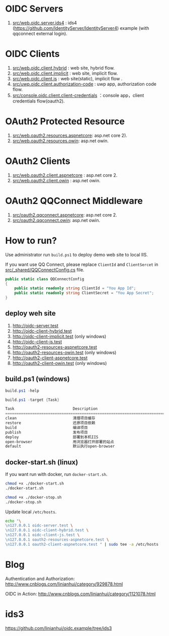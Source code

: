 # OIDC Servers
1. [src/web.oidc.server.ids4](src/web.oidc.server.ids4) : ids4 (https://github.com/IdentityServer/IdentityServer4) example (with qqconnect external login).

# OIDC Clients
1. [src/web.oidc.client.hybrid](src/web.oidc.client.hybrid) : web site, hybrid flow.
1. [src/web.oidc.client.implicit](src/web.oidc.client.implicit) : web site, implicit flow.
1. [src/web.oidc.client.js](src/web.oidc.client.js) : web site(static), implicit flow .
1. [src/uwp.oidc.client.authorization-code](src/uwp.oidc.client.authorization-code) : uwp app, authorization code flow.
1. [src/console.oidc.client.client-credentials](src/console.oidc.client.client-credentials) ：console app，client credentials flow(oauth2).

# OAuth2 Protected Resource
1. [src/web.oauth2.resources.aspnetcore](src/web.oauth2.resources.aspnetcore): asp.net core 2).
1. [src/web.oauth2.resources.owin](src/web.oauth2.resources.owin): asp.net owin.

# OAuth2 Clients
1. [src/web.oauth2.client.aspnetcore](src/web.oauth2.client.aspnetcore) : asp.net core 2.
1. [src/web.oauth2.client.owin](src/web.oauth2.client.owin) : asp.net owin.

# OAuth2 QQConnect Middleware
1. [src/oauth2.qqconnect.aspnetcore](src/oauth2.qqconnect.aspnetcore): asp.net core 2.
1. [src/oauth2.qqconnect.owin](src/oauth2.qqconnect.owin): asp.net owin.

# How to run?
Use administrator run `build.ps1` to deploy demo web site to local IIS. 

If you want use QQ Connect, please replace `ClientId` and `ClientSercet` in [src/_shared/QQConnectConfig.cs](src/_shared/QQConnectConfig.cs) file.
``` csharp
public static class QQConnectConfig
{
    public static readonly string ClientId = "You App Id";
    public static readonly string ClientSecret = "You App Secret";
}
```

## deploy weh site

1. http://oidc-server.test
1. http://oidc-client-hybrid.test
1. http://oidc-client-implicit.test (only windows)
1. http://oidc-client-js.test
1. http://oauth2-resources-aspnetcore.test
1. http://oauth2-resources-owin.test (only windows)
1. http://oauth2-client-aspnetcore.test
1. http://oauth2-client-owin.test (only windows)

## build.ps1 (windows)

```powershell
build.ps1 -help

build.ps1 -target {Task}

Task                          Description
================================================================================
clean                         清理项目缓存
restore                       还原项目依赖
build                         编译项目
publish                       发布项目
deploy                        部署到本机IIS
open-browser                  用浏览器打开部署的站点
default                       默认执行open-browser
```

## docker-start.sh (linux)
If you want run with docker, run `docker-start.sh`.
```bash
chmod +x ./docker-start.sh
./docker-start.sh

chmod +x ./docker-stop.sh
./docker-stop.sh
```

Update local `/etc/hosts`.
```bash
echo "\
\n127.0.0.1 oidc-server.test \
\n127.0.0.1 oidc-client-hybrid.test \
\n127.0.0.1 oidc-client-js.test \
\n127.0.0.1 oauth2-resources-aspnetcore.test \
\n127.0.0.1 oauth2-client-aspnetcore.test " | sudo tee -a /etc/hosts
```

# Blog
Authentication and Authorization: http://www.cnblogs.com/linianhui/category/929878.html

OIDC in Action: http://www.cnblogs.com/linianhui/category/1121078.html

# ids3
https://github.com/linianhui/oidc.example/tree/ids3 
